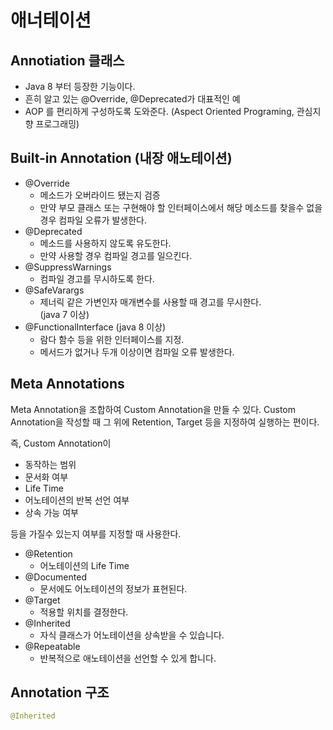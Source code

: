 # 애너테이션



## Annotiation 클래스

- Java 8 부터 등장한 기능이다. 
- 흔히 알고 있는 @Override, @Deprecated가 대표적인 예
- AOP 를 편리하게 구성하도록 도와준다.
  (Aspect Oriented Programing, 관심지향 프로그래밍)



## Built-in Annotation (내장 애노테이션)



- @Override  
  - 메소드가 오버라이드 됐는지 검증  
  - 만약 부모 클래스 또는 구현해야 할 인터페이스에서 해당 메소드를 찾을수 없을 경우 컴파일 오류가 발생한다.
- @Deprecated
  - 메소드를 사용하지 않도록 유도한다.
  - 만약 사용할 경우 컴파일 경고를 일으킨다.
- @SuppressWarnings
  - 컴파일 경고를 무시하도록 한다.  
- @SafeVarargs
  - 제너릭 같은 가변인자 매개변수를 사용할 때 경고를 무시한다.  
    (java 7 이상)  
- @FunctionalInterface  (java 8 이상)
  - 람다 함수 등을 위한 인터페이스를 지정.
  - 메서드가 없거나 두개 이상이면 컴파일 오류 발생한다.



## Meta Annotations

Meta Annotation을 조합하여 Custom Annotation을 만들 수 있다.  Custom Annotation을 작성할 때 그 위에 Retention, Target 등을 지정하여 실행하는 편이다.  

즉, Custom Annotation이  

- 동작하는 범위
- 문서화 여부
- Life Time
- 어노테이션의 반복 선언 여부
- 상속 가능 여부

등을 가질수 있는지 여부를 지정할 때 사용한다.  



- @Retention
  - 어노테이션의 Life Time
- @Documented
  - 문서에도 어노테이션의 정보가 표현된다.
- @Target
  - 적용할 위치를 결정한다.
- @Inherited
  - 자식 클래스가 어노테이션을 상속받을 수 있습니다.
- @Repeatable
  - 반복적으로 애노테이션을 선언할 수 있게 합니다.



## Annotation 구조

  

```java
@Inherited

```

